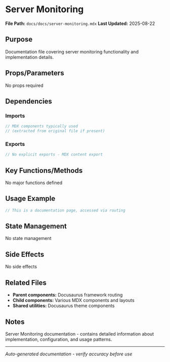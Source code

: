 # Server Monitoring

**File Path:** `docs/docs/server-monitoring.mdx`
**Last Updated:** 2025-08-22

## Purpose
Documentation file covering server monitoring functionality and implementation details.

## Props/Parameters
No props required

## Dependencies

### Imports
```javascript
// MDX components typically used
// (extracted from original file if present)
```

### Exports
```javascript
// No explicit exports - MDX content export
```

## Key Functions/Methods
No major functions defined

## Usage Example
```javascript
// This is a documentation page, accessed via routing
```

## State Management
No state management

## Side Effects
No side effects

## Related Files
- **Parent components:** Docusaurus framework routing
- **Child components:** Various MDX components and layouts
- **Shared utilities:** Docusaurus theme components

## Notes
Server Monitoring documentation - contains detailed information about implementation, configuration, and usage patterns.

---
*Auto-generated documentation - verify accuracy before use*